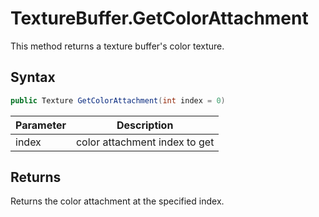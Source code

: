 # TextureBuffer.GetColorAttachment

This method returns a texture buffer's color texture.

## Syntax

```csharp
public Texture GetColorAttachment(int index = 0)
```

| Parameter | Description |
|---|---|
| index | color attachment index to get |

## Returns

Returns the color attachment at the specified index.